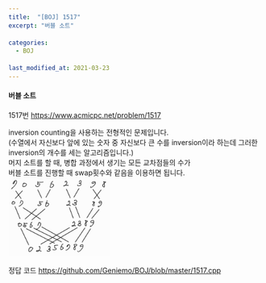 ```yaml
---
title:  "[BOJ] 1517"
excerpt: "버블 소트"

categories:
  - BOJ

last_modified_at: 2021-03-23
---
```


#### 버블 소트

1517번 <https://www.acmicpc.net/problem/1517>

inversion counting을 사용하는 전형적인 문제입니다.<br>
(수열에서 자신보다 앞에 있는 숫자 중 자신보다 큰 수를 inversion이라 하는데 그러한 inversion의 개수를 세는 알고리즘입니다.)<br>
머지 소트를 할 때, 병합 과정에서 생기는 모든 교차점들의 수가<br>
버블 소트를 진행할 때 swap횟수와 같음을 이용하면 됩니다.<br>
<img src = "/assets/images/boj/1517.jpg" width = "40%" height = "40%">

정답 코드 <https://github.com/Geniemo/BOJ/blob/master/1517.cpp>